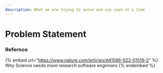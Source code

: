 ```yaml
---
description: What we are trying to solve one use case at a time
---
```


# Problem Statement











### Refernce

{% embed url="https://www.nature.com/articles/d41586-022-01516-2" %}
Why Science needs more research software enginners
{% endembed %}

